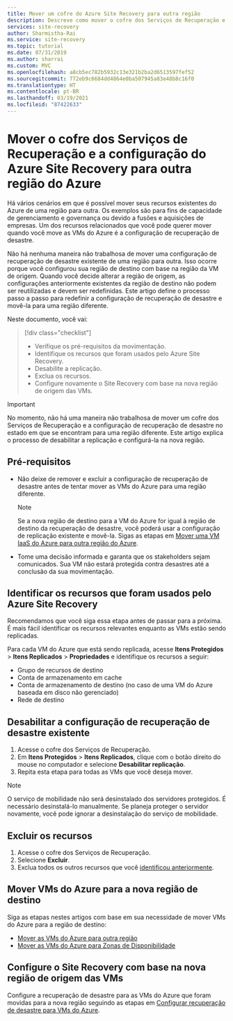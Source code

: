 ```yaml
---
title: Mover um cofre do Azure Site Recovery para outra região
description: Descreve como mover o cofre dos Serviços de Recuperação e o Azure Site Recovery para outra região do Azure
services: site-recovery
author: Sharmistha-Rai
ms.service: site-recovery
ms.topic: tutorial
ms.date: 07/31/2019
ms.author: sharrai
ms.custom: MVC
ms.openlocfilehash: a8cb5ec782b5932c13e321b2ba2d6513597fef52
ms.sourcegitcommit: 772eb9c6684dd4864e0ba507945a83e48b8c16f0
ms.translationtype: HT
ms.contentlocale: pt-BR
ms.lasthandoff: 03/19/2021
ms.locfileid: "87422633"
---
```

# <a name="move-a-recovery-services-vault-and-azure-site-recovery-configuration-to-another-azure-region"></a>Mover o cofre dos Serviços de Recuperação e a configuração do Azure Site Recovery para outra região do Azure

Há vários cenários em que é possível mover seus recursos existentes do Azure de uma região para outra. Os exemplos são para fins de capacidade de gerenciamento e governança ou devido a fusões e aquisições de empresas. Um dos recursos relacionados que você pode querer mover quando você move as VMs do Azure é a configuração de recuperação de desastre. 

Não há nenhuma maneira não trabalhosa de mover uma configuração de recuperação de desastre existente de uma região para outra. Isso ocorre porque você configurou sua região de destino com base na região da VM de origem. Quando você decide alterar a região de origem, as configurações anteriormente existentes da região de destino não podem ser reutilizadas e devem ser redefinidas. Este artigo define o processo passo a passo para redefinir a configuração de recuperação de desastre e movê-la para uma região diferente.

Neste documento, você vai:

> [!div class="checklist"]
> * Verifique os pré-requisitos da movimentação.
> * Identifique os recursos que foram usados pelo Azure Site Recovery.
> * Desabilite a replicação.
> * Exclua os recursos.
> * Configure novamente o Site Recovery com base na nova região de origem das VMs.

> [!IMPORTANT]
> No momento, não há uma maneira não trabalhosa de mover um cofre dos Serviços de Recuperação e a configuração de recuperação de desastre no estado em que se encontram para uma região diferente. Este artigo explica o processo de desabilitar a replicação e configurá-la na nova região.

## <a name="prerequisites"></a>Pré-requisitos

- Não deixe de remover e excluir a configuração de recuperação de desastre antes de tentar mover as VMs do Azure para uma região diferente. 

  > [!NOTE]
  > Se a nova região de destino para a VM do Azure for igual à região de destino da recuperação de desastre, você poderá usar a configuração de replicação existente e movê-la. Sigas as etapas em [Mover uma VM IaaS do Azure para outra região do Azure](azure-to-azure-tutorial-migrate.md).

- Tome uma decisão informada e garanta que os stakeholders sejam comunicados. Sua VM não estará protegida contra desastres até a conclusão da sua movimentação.

## <a name="identify-the-resources-that-were-used-by-azure-site-recovery"></a>Identificar os recursos que foram usados pelo Azure Site Recovery
Recomendamos que você siga essa etapa antes de passar para a próxima. É mais fácil identificar os recursos relevantes enquanto as VMs estão sendo replicadas.

Para cada VM do Azure que está sendo replicada, acesse **Itens Protegidos** > **Itens Replicados** > **Propriedades** e identifique os recursos a seguir:

- Grupo de recursos de destino
- Conta de armazenamento em cache
- Conta de armazenamento de destino (no caso de uma VM do Azure baseada em disco não gerenciado) 
- Rede de destino


## <a name="disable-the-existing-disaster-recovery-configuration"></a>Desabilitar a configuração de recuperação de desastre existente

1. Acesse o cofre dos Serviços de Recuperação.
2. Em **Itens Protegidos** > **Itens Replicados**, clique com o botão direito do mouse no computador e selecione **Desabilitar replicação**.
3. Repita esta etapa para todas as VMs que você deseja mover.

> [!NOTE]
> O serviço de mobilidade não será desinstalado dos servidores protegidos. É necessário desinstalá-lo manualmente. Se planeja proteger o servidor novamente, você pode ignorar a desinstalação do serviço de mobilidade.

## <a name="delete-the-resources"></a>Excluir os recursos

1. Acesse o cofre dos Serviços de Recuperação.
2. Selecione **Excluir**.
3. Exclua todos os outros recursos que você [identificou anteriormente](#identify-the-resources-that-were-used-by-azure-site-recovery).
 
## <a name="move-azure-vms-to-the-new-target-region"></a>Mover VMs do Azure para a nova região de destino

Siga as etapas nestes artigos com base em sua necessidade de mover VMs do Azure para a região de destino:

- [Mover as VMs do Azure para outra região](azure-to-azure-tutorial-migrate.md)
- [Mover as VMs do Azure para Zonas de Disponibilidade](move-azure-VMs-AVset-Azone.md)

## <a name="set-up-site-recovery-based-on-the-new-source-region-for-the-vms"></a>Configure o Site Recovery com base na nova região de origem das VMs

Configure a recuperação de desastre para as VMs do Azure que foram movidas para a nova região seguindo as etapas em [Configurar recuperação de desastre para VMs do Azure](azure-to-azure-tutorial-enable-replication.md).
